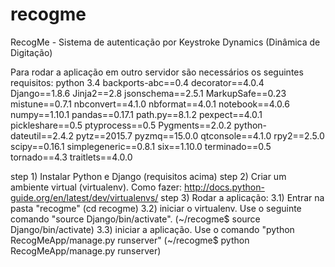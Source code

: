 # recogme
RecogMe - Sistema de autenticação por Keystroke Dynamics (Dinâmica de Digitação)

Para rodar a aplicação em outro servidor são necessários os seguintes requisitos:
python 3.4
backports-abc==0.4
decorator==4.0.4
Django==1.8.6
Jinja2==2.8
jsonschema==2.5.1
MarkupSafe==0.23
mistune==0.7.1
nbconvert==4.1.0
nbformat==4.0.1
notebook==4.0.6
numpy==1.10.1
pandas==0.17.1
path.py==8.1.2
pexpect==4.0.1
pickleshare==0.5
ptyprocess==0.5
Pygments==2.0.2
python-dateutil==2.4.2
pytz==2015.7
pyzmq==15.0.0
qtconsole==4.1.0
rpy2==2.5.0
scipy==0.16.1
simplegeneric==0.8.1
six==1.10.0
terminado==0.5
tornado==4.3
traitlets==4.0.0

step 1) Instalar Python e Django (requisitos acima)
step 2) Criar um ambiente virtual (virtualenv). Como fazer: http://docs.python-guide.org/en/latest/dev/virtualenvs/
step 3) Rodar a aplicação:
		3.1) Entrar na pasta "recogme" (cd recogme)
		3.2) iniciar o virtualenv. Use o seguinte comando "source Django/bin/activate". (~/recogme$ source Django/bin/activate)
		3.3) iniciar a aplicação. Use o comando "python RecogMeApp/manage.py runserver" (~/recogme$ python RecogMeApp/manage.py runserver)

